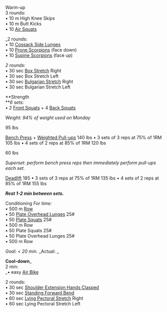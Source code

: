 Warm-up  
3 rounds:  
• 10 m High Knee Skips  
• 10 m Butt Kicks  
• 10 [Air Squats](https://www.youtube.com/watch?v=C_VtOYc6j5c)

_2 rounds:  
• 10 [Cossack Side Lunges](https://www.youtube.com/watch?v=zi2Zo4EIyuc)  
• 10 [Prone Scorpions](https://www.youtube.com/watch?v=CdGQafCVnH0) (face down)  
• 10 [Supine Scorpions](https://www.youtube.com/watch?v=MGIKuWGvKt4) (face up)

_2 rounds:_  
• 30 sec [Box Stretch](https://www.youtube.com/watch?v=J8sFJaJ10A8) Right  
• 30 sec Box Stretch Left  
• 30 sec [Bulgarian Stretch](https://www.youtube.com/watch?v=opGOk5k87kQ) Right  
• 30 sec Bulgarian Stretch Left

**Strength  
**_6 sets:_  
• 2 [Front Squats](https://www.youtube.com/watch?v=m4ytaCJZpl0) + 4 [Back Squats](https://www.youtube.com/watch?v=ultWZbUMPL8)

_Weight: 94% of weight used on Monday_

95 lbs

[Bench Press](https://www.youtube.com/watch?v=wzq57DB5Ppg&t=3s) + [Weighted Pull-ups](https://www.youtube.com/watch?v=lLMWO67K_lo) 140 lbs
• 3 sets of 3 reps at 75% of 1RM 105 lbs
• 4 sets of 2 reps at 85% of 1RM 120 lbs

60 lbs

_Superset: perform bench press reps then immediately perform pull-ups each set._

[Deadlift](https://www.youtube.com/watch?v=op9kVnSso6Q) 185
• 3 sets of 3 reps at 75% of 1RM 135 lbs
• 4 sets of 2 reps at 85% of 1RM 155 lbs

**_Rest 1-2 min between sets._**

Conditioning
_For time:_  
• 500 m [Row](https://www.youtube.com/watch?v=1ZgTTDL1gNk)  
• 50 [Plate Overhead Lunges](https://www.youtube.com/watch?v=eyrE4Fe3jOQ) 25#  
• 50 [Plate Squats](https://www.youtube.com/watch?v=faqc3pyCPPg) 25#  
• 500 m Row  
• 50 Plate Squats 25#  
• 50 Plate Overhead Lunges 25#  
• 500 m Row

_Goal: < 20 min._
_Actual: _  

**Cool-down**_  
2 min:  
_• easy [Air Bike](https://www.youtube.com/watch?v=bfMvZjtED7s)

2 rounds:  
• 30 sec [Shoulder Extension Hands Clasped](https://www.youtube.com/watch?v=zCplWTFsRzE)  
• 30 sec [Standing Forward Bend](https://www.youtube.com/watch?v=Y78BjkuhH5o)  
• 60 sec [Lying Pectoral Stretch](https://www.youtube.com/watch?v=y_k5A63rm7E) Right  
• 60 sec Lying Pectoral Stretch Left